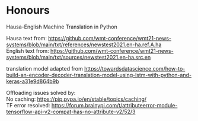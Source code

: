 # Honours
Hausa-English Machine Translation in Python

Hausa text from: https://github.com/wmt-conference/wmt21-news-systems/blob/main/txt/references/newstest2021.en-ha.ref.A.ha <br />
English text from: https://github.com/wmt-conference/wmt21-news-systems/blob/main/txt/sources/newstest2021.en-ha.src.en

translation model adapted from https://towardsdatascience.com/how-to-build-an-encoder-decoder-translation-model-using-lstm-with-python-and-keras-a31e9d864b9b

Offloading issues solved by: <br />
No caching: https://pip.pypa.io/en/stable/topics/caching/ <br />
TF error resolved: https://forum.brainypi.com/t/attributeerror-module-tensorflow-api-v2-compat-has-no-attribute-v2/52/3 
